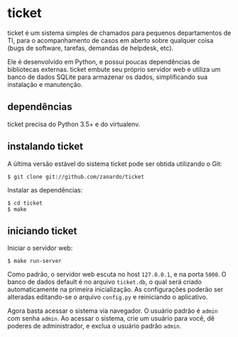# ticket

ticket é um sistema simples de chamados para pequenos departamentos de TI, para
o acompanhamento de casos em aberto sobre qualquer coisa (bugs de software,
tarefas, demandas de helpdesk, etc).

Ele é desenvolvido em Python, e possui poucas dependências de bibliotecas
externas. ticket embute seu próprio servidor web e utiliza um banco de dados
SQLite para armazenar os dados, simplificando sua instalação e manutenção.

## dependências

ticket precisa do Python 3.5+ e do virtualenv.

## instalando ticket

A última versão estável do sistema ticket pode ser obtida utilizando o Git:

    $ git clone git://github.com/zanardo/ticket

Instalar as dependências:

    $ cd ticket
    $ make

## iniciando ticket

Iniciar o servidor web:

    $ make run-server

Como padrão, o servidor web escuta no host `127.0.0.1`, e na porta `5000`.
O banco de dados default é no arquivo `ticket.db`, o qual será criado
automaticamente na primeira inicialização. As configurações poderão ser
alteradas editando-se o arquivo `config.py` e reiniciando o aplicativo.

Agora basta acessar o sistema via navegador. O usuário padrão é `admin` com
senha `admin`. Ao acessar o sistema, crie um usuário para você, dê poderes de
administrador, e exclua o usuário padrão `admin`.
